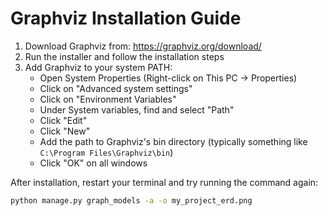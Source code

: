 # Graphviz Installation Guide

1. Download Graphviz from: https://graphviz.org/download/
2. Run the installer and follow the installation steps
3. Add Graphviz to your system PATH:
   - Open System Properties (Right-click on This PC -> Properties)
   - Click on "Advanced system settings"
   - Click on "Environment Variables"
   - Under System variables, find and select "Path"
   - Click "Edit"
   - Click "New"
   - Add the path to Graphviz's bin directory (typically something like `C:\Program Files\Graphviz\bin`)
   - Click "OK" on all windows

After installation, restart your terminal and try running the command again:

```bash
python manage.py graph_models -a -o my_project_erd.png
```
